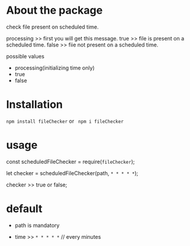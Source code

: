 # About the package
check file present on scheduled time.

processing >> first you will get this message.
true >> file is present on a scheduled time.
false >> fiie not present on a scheduled time.

possible values
* processing(initializing time only)
* true
* false


# Installation

`npm install fileChecker` or ` npm i fileChecker`


# usage 

const scheduledFileChecker = require(`fileChecker`);

let checker = scheduledFileChecker(path, `* * * * *`);

checker >> true or false;

# default

* path is mandatory 

* time >> `* * * * *` // every minutes

